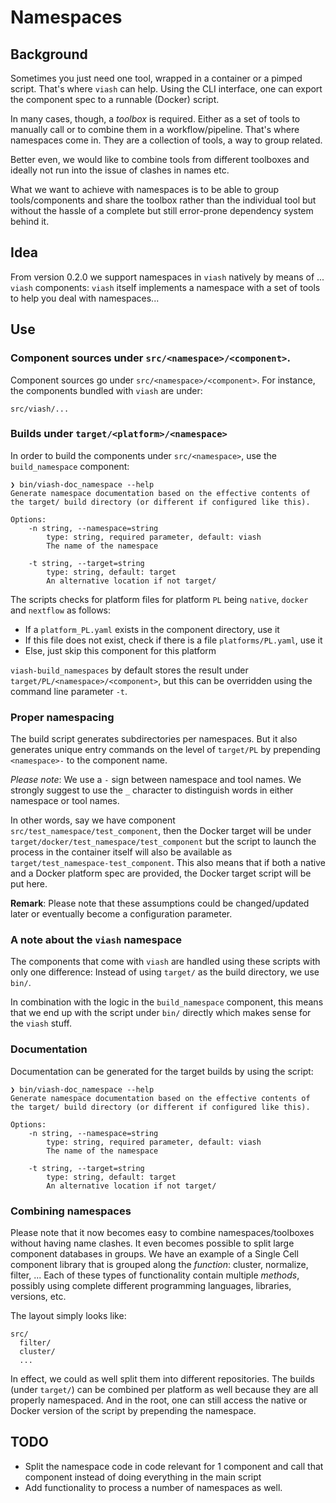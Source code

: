 # Namespaces

## Background

Sometimes you just need one tool, wrapped in a container or a pimped script. That's where `viash` can help. Using the CLI interface, one can export the component spec to a runnable (Docker) script.

In many cases, though, a _toolbox_ is required. Either as a set of tools to manually call or to combine them in a workflow/pipeline. That's where namespaces come in. They are a collection of tools, a way to group related.

Better even, we would like to combine tools from different toolboxes and ideally not run into the issue of clashes in names etc.

What we want to achieve with namespaces is to be able to group tools/components and share the toolbox rather than the individual tool but without the hassle of a complete but still error-prone dependency system behind it.

## Idea

From version 0.2.0 we support namespaces in `viash` natively by means of ... `viash` components: `viash` itself implements a namespace with a set of tools to help you deal with namespaces...

## Use

### Component sources under `src/<namespace>/<component>`.

Component sources go under `src/<namespace>/<component>`. For instance, the components bundled with `viash` are under:

```
src/viash/...
```

### Builds under `target/<platform>/<namespace>`

In order to build the components under `src/<namespace>`, use the `build_namespace` component:

```
❯ bin/viash-doc_namespace --help
Generate namespace documentation based on the effective contents of
the target/ build directory (or different if configured like this).

Options:
    -n string, --namespace=string
        type: string, required parameter, default: viash
        The name of the namespace

    -t string, --target=string
        type: string, default: target
        An alternative location if not target/
```

The scripts checks for platform files for platform `PL` being `native`, `docker` and `nextflow` as follows:

- If a `platform_PL.yaml` exists in the component directory, use it
- If this file does not exist, check if there is a file `platforms/PL.yaml`, use it
- Else, just skip this component for this platform

`viash-build_namespaces` by default stores the result under `target/PL/<namespace>/<component>`, but this can be overridden using the command line parameter `-t`.

### Proper namespacing

The build script generates subdirectories per namespaces. But it also generates unique entry commands on the level of `target/PL` by prepending `<namespace>-` to the component name.

_Please note_: We use a `-` sign between namespace and tool names. We strongly suggest to use the `_` character to distinguish words in either namespace or tool names.

In other words, say we have component `src/test_namespace/test_component`, then the Docker target will be under `target/docker/test_namespace/test_component` but the script to launch the process in the container itself will also be available as `target/test_namespace-test_component`. This also means that if both a native and a Docker platform spec are provided, the Docker target script will be put here.

__Remark__: Please note that these assumptions could be changed/updated later or eventually become a configuration parameter.

### A note about the `viash` namespace

The components that come with `viash` are handled using these scripts with only one difference: Instead of using `target/` as the build directory, we use `bin/`.

In combination with the logic in the `build_namespace` component, this means that we end up with the script under `bin/` directly which makes sense for the `viash` stuff.

### Documentation

Documentation can be generated for the target builds by using the script:

```
❯ bin/viash-doc_namespace --help
Generate namespace documentation based on the effective contents of
the target/ build directory (or different if configured like this).

Options:
    -n string, --namespace=string
        type: string, required parameter, default: viash
        The name of the namespace

    -t string, --target=string
        type: string, default: target
        An alternative location if not target/
```

### Combining namespaces

Please note that it now becomes easy to combine namespaces/toolboxes without having name clashes. It even becomes possible to split large component databases in groups. We have an example of a Single Cell component library that is grouped along the _function_: cluster, normalize, filter, ... Each of these types of functionality contain multiple _methods_, possibly using complete different programming languages, libraries, versions, etc.

The layout simply looks like:

```
src/
  filter/
  cluster/
  ...
```

In effect, we could as well split them into different repositories. The builds (under `target/`) can be combined per platform as well because they are all properly namespaced. And in the root, one can still access the native or Docker version of the script by prepending the namespace.

## TODO

- Split the namespace code in code relevant for 1 component and call that component instead of doing everything in the main script
- Add functionality to process a number of namespaces as well.
